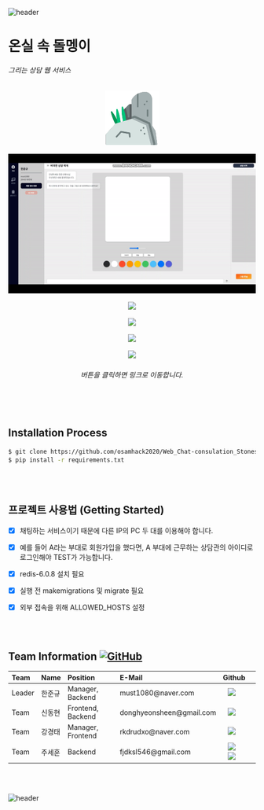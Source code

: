 ![header](https://capsule-render.vercel.app/api?type=wave&color=auto&height=135&section=header&text=&fontSize=90&fontAlignY=30&)

<h1> 온실 속 돌멩이</h1> 
<h6> 그리는 상담 웹 서비스 </h6>
<p align="center"><img src="./image_for_read-me/stone.png"></p>
<img src="./image_for_read-me/Drawing_gif.gif"  />



 <p align = "center"><a href="https://stones-in-greenhouse.gitbook.io/army-web-service/"><img src="http://img.shields.io/badge/Gitbook-655ced?style=for-the-badge&color=informational" style="height : auto; margin-left : 10px; margin-right : 10px;"/></a> </p>
 
 <p align = "center"><a href="http://stones-in-greenhouse.koreacentral.cloudapp.azure.com:8000/"><img src="http://img.shields.io/badge/Webpage-655ced?style=for-the-badge&color=critical" style="height : auto; margin-left : 10px; margin-right : 10px;"/></a> </p>
 
   <p align = "center"><a href="https://www.youtube.com/"><img src="http://img.shields.io/badge/PJ Video-655ced?style=for-the-badge" style="height : auto; margin-left : 10px; margin-right : 10px;"/></a> </p>

<p align = "center"><a href="https://www.youtube.com/"><img src="http://img.shields.io/badge/Pj PPT-655ced?style=for-the-badge&color=important" style="height : auto; margin-left : 10px; margin-right : 10px;"/></a> </p>

<h6><p align = "center">  버튼을 클릭하면 링크로 이동합니다.  </p></h6>

<br></br>

## Installation Process
```bash
$ git clone https://github.com/osamhack2020/Web_Chat-consulation_Stones-in-greenhouse.git
$ pip install -r requirements.txt
```
<br></br>
 
## 프로젝트 사용법 (Getting Started)
 

- [x] 채팅하는 서비스이기 때문에 다른 IP의 PC 두 대를 이용해야 합니다.
- [x] 예를 들어 A라는 부대로 회원가입을 했다면, A 부대에 근무하는 상담관의 아이디로 로그인해야 TEST가 가능합니다.
- [x] redis-6.0.8 설치 필요
- [x] 실행 전 makemigrations 및 migrate 필요
- [x] 외부 접속을 위해 ALLOWED_HOSTS 설정 


<br></br>


<h2> Team Information <a href="https://github.com/osamhack2020/Web_Chat-consulation_Stones-in-greenhouse/blob/master/license.md"><img alt="GitHub" src="https://img.shields.io/github/license/osamhack2020/Web_Chat-consulation_Stones-in-greenhouse"></a></h2>

<!--  아래는 Team INFORMATION 표-->
 
 <table>
<thead>
<tr>
<th style="text-align:left">Team</th>
<th style="text-align:left">Name</th>
<th style="text-align:left">Position</th>
<th style="text-align:left">E-Mail</th>
<th style="text-align:left">Github</th>
</tr> 
</thead>
<tbody>
<tr>
<td style="text-align:left">Leader</td>
<td style="text-align:left">한준규</td>
<td style="text-align:left">Manager, Backend</td>
<td style="text-align:left">must1080@naver.com</td>
<td style="text-align:left"><a href="https://github.com/doongu">
<img src="http://img.shields.io/badge/doongu-655ced?style=social&logo=github" style="height : auto; margin-left : 10px; margin-right : 10px;"/>
</a></td> 
</tr>
<tr>
<td style="text-align:left">Team</td>
<td style="text-align:left">신동현</td>
<td style="text-align:left">Frontend, Backend </td>
<td style="text-align:left">donghyeonsheen@gmail.com</td>
<td style="text-align:left"><a href="https://github.com/donghyeounsheen">
<img src="http://img.shields.io/badge/donghyeounsheen-655ced?style=social&logo=github&color=informational" style="height : auto; margin-left : 10px; margin-right : 10px;"/>
</a></td>
</tr>
<tr>
<td style="text-align:left">Team</td>
<td style="text-align:left">강경태</td>
<td style="text-align:left">Manager, Frontend</td>
<td style="text-align:left">rkdrudxo@naver.com</td>
<td style="text-align:left"><a href="https://github.com/Heuttun">
<img src="http://img.shields.io/badge/Heuttun-655ced?style=social&logo=github&color=critical" style="height : auto; margin-left : 10px; margin-right : 10px;"/>
</a></td>
</tr>
<tr>
<td style="text-align:left">Team</td>
<td style="text-align:left">주세훈</td>
<td style="text-align:left">Backend</td>
<td style="text-align:left">fjdksl546@gmail.com</td>
<td style="text-align:left"><a href="https://github.com/fjdksl546">
<img src="http://img.shields.io/badge/fjdksl546-655ced?style=social&logo=github&color=important" style="height : auto; margin-left : 10px; margin-right : 10px;"/>
</a><a href="https://github.com/SAE-HUN">
<img src="http://img.shields.io/badge/SAE_HUN-655ced?style=social&logo=github&color=important" style="height : auto; margin-left : 10px; margin-right : 10px;"/>
</a></td>
</tr>
</tbody>
</table>


<br></br>



![header](https://capsule-render.vercel.app/api?type=wave&color=auto&height=135&section=footer&fontSize=90)




